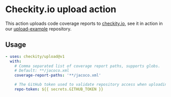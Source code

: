 # Checkity.io upload action

This action uploads code coverage reports to [checkity.io](https://checkity.io), see it in action in our [upload-example](https://github.com/checkity/upload-example) repository.

## Usage

```yaml
- uses: checkity/upload@v1
  with:
    # Comma separated list of coverage report paths, supports globs. 
    # Default: **/jacoco.xml
    coverage-report-paths: '**/jacoco.xml'

    # The GitHub token used to validate repository access when uploading coverage reports.
    repo-token: ${{ secrets.GITHUB_TOKEN }}
```
